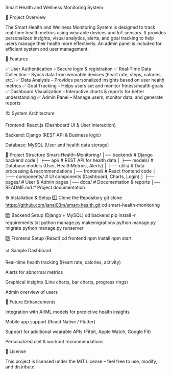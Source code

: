 Smart Health and Wellness Monitoring System

📌 Project Overview

The Smart Health and Wellness Monitoring System is designed to track real-time health metrics using wearable devices and IoT sensors. It provides personalized insights, visual analytics, alerts, and goal tracking to help users manage their health more effectively. An admin panel is included for efficient system and user management.

🚀 Features

✅ User Authentication – Secure login & registration
✅ Real-Time Data Collection – Syncs data from wearable devices (heart rate, steps, calories, etc.)
✅ Data Analysis – Provides personalized insights based on user health metrics
✅ Goal Tracking – Helps users set and monitor fitness/health goals
✅ Dashboard Visualization – Interactive charts & reports for better understanding
✅ Admin Panel – Manage users, monitor data, and generate reports

🏗️ System Architecture

Frontend: React.js (Dashboard UI & User interaction)

Backend: Django (REST API & Business logic)

Database: MySQL (User and health data storage)


📂 Project Structure
Smart-Health-Monitoring/
│── backend/           # Django backend code
│   ├── api/           # REST API for health data
│   ├── models/        # Database models (User, HealthMetrics, Alerts)
│   ├── utils/         # Data processing & recommendations
│── frontend/          # React frontend code
│   ├── components/    # UI components (Dashboard, Charts, Login)
│   ├── pages/         # User & Admin pages
│── docs/              # Documentation & reports
│── README.md          # Project documentation

⚙️ Installation & Setup
1️⃣ Clone the Repository
git clone https://github.com/janai03m/smart-health.git
cd smart-health-monitoring

2️⃣ Backend Setup (Django + MySQL)
cd backend
pip install -r requirements.txt
python manage.py makemigrations
python manage.py migrate
python manage.py runserver

3️⃣ Frontend Setup (React)
cd frontend
npm install
npm start

📊 Sample Dashboard

Real-time health tracking (Heart rate, calories, activity)

Alerts for abnormal metrics

Graphical insights (Line charts, bar charts, progress rings)

Admin overview of users

🔔 Future Enhancements

Integration with AI/ML models for predictive health insights

Mobile app support (React Native / Flutter)

Support for additional wearable APIs (Fitbit, Apple Watch, Google Fit)

Personalized diet & workout recommendations


📜 License

This project is licensed under the MIT License – feel free to use, modify, and distribute.
